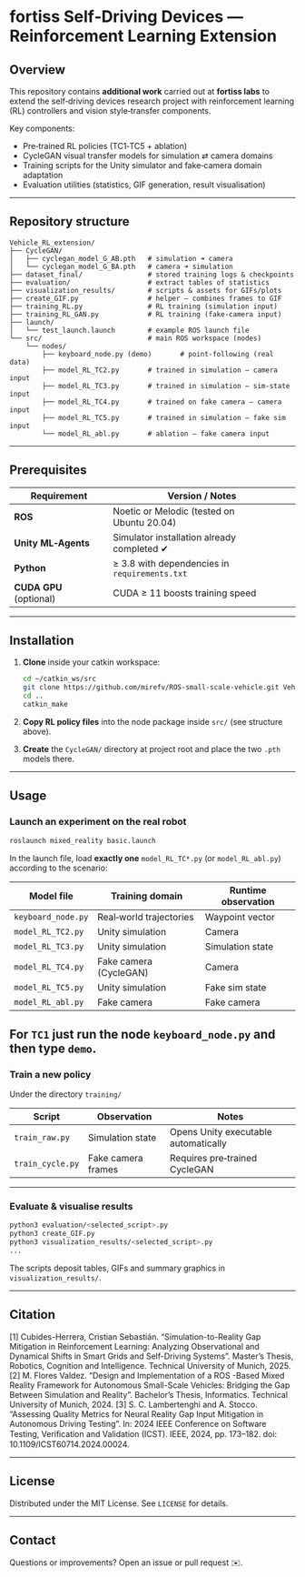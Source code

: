 # fortiss Self‑Driving Devices — Reinforcement Learning Extension

## Overview

This repository contains **additional work** carried out at **fortiss labs** to extend the self‑driving devices research project with reinforcement learning (RL) controllers and vision style‑transfer components.

Key components:

* Pre‑trained RL policies (TC1‑TC5 + ablation)
* CycleGAN visual transfer models for simulation ⇄ camera domains
* Training scripts for the Unity simulator and fake‑camera domain adaptation
* Evaluation utilities (statistics, GIF generation, result visualisation)

---

## Repository structure

```text
Vehicle_RL_extension/
├── CycleGAN/
│   ├── cyclegan_model_G_AB.pth   # simulation ➜ camera
│   └── cyclegan_model_G_BA.pth   # camera ➜ simulation
├── dataset_final/                # stored training logs & checkpoints
├── evaluation/                   # extract tables of statistics
├── visualization_results/        # scripts & assets for GIFs/plots
├── create_GIF.py                 # helper – combines frames to GIF
├── training_RL.py                # RL training (simulation input)
├── training_RL_GAN.py            # RL training (fake‑camera input)
├── launch/
│   └── test_launch.launch        # example ROS launch file
└── src/                          # main ROS workspace (nodes)
    └── nodes/
        ├── keyboard_node.py (demo)       # point‑following (real data)
        ├── model_RL_TC2.py       # trained in simulation – camera input
        ├── model_RL_TC3.py       # trained in simulation – sim‑state input
        ├── model_RL_TC4.py       # trained on fake camera – camera input
        ├── model_RL_TC5.py       # trained in simulation – fake sim input
        └── model_RL_abl.py       # ablation – fake camera input
```

---

## Prerequisites

| Requirement             | Version / Notes                               |
| ----------------------- | --------------------------------------------- |
| **ROS**                 | Noetic or Melodic (tested on Ubuntu 20.04)    |
| **Unity ML‑Agents**     | Simulator installation already completed ✔    |
| **Python**              | ≥ 3.8 with dependencies in `requirements.txt` |
| **CUDA GPU** (optional) | CUDA ≥ 11 boosts training speed               |

---

## Installation

1. **Clone** inside your catkin workspace:

   ```bash
   cd ~/catkin_ws/src
   git clone https://github.com/mirefv/ROS-small-scale-vehicle.git Vehicle_RL_extension
   cd ..
   catkin_make
   ```
2. **Copy RL policy files** into the node package inside `src/` (see structure above).
3. **Create** the `CycleGAN/` directory at project root and place the two `.pth` models there.

---

## Usage

### Launch an experiment on the real robot

```bash
roslaunch mixed_reality basic.launch
```

In the launch file, load **exactly one** `model_RL_TC*.py` (or `model_RL_abl.py`) according to the scenario:

| Model file        | Training domain         | Runtime observation |
| ----------------- | ----------------------- | ------------------- |
| `keyboard_node.py`  | Real‑world trajectories | Waypoint vector     |
| `model_RL_TC2.py` | Unity simulation        | Camera              |
| `model_RL_TC3.py` | Unity simulation        | Simulation state    |
| `model_RL_TC4.py` | Fake camera (CycleGAN)  | Camera              |
| `model_RL_TC5.py` | Unity simulation        | Fake sim state      |
| `model_RL_abl.py` | Fake camera             | Fake camera         |

For `TC1` just run the node `keyboard_node.py` and then type `demo`.
---

### Train a new policy

Under the directory `training/`

| Script               | Observation        | Notes                                |
| -------------------- | ------------------ | ------------------------------------ |
| `train_raw.py`     | Simulation state   | Opens Unity executable automatically |
| `train_cycle.py` | Fake camera frames | Requires pre‑trained CycleGAN        |

---

### Evaluate & visualise results

```bash
python3 evaluation/<selected_script>.py
python3 create_GIF.py 
python3 visualization_results/<selected_script>.py
...
```

The scripts deposit tables, GIFs and summary graphics in `visualization_results/`.

---

## Citation

[1] Cubides-Herrera, Cristian Sebastián. “Simulation-to-Reality Gap Mitigation in Reinforcement Learning: Analyzing Observational and Dynamical Shifts in Smart Grids and Self-Driving Systems”. Master’s Thesis, Robotics, Cognition and Intelligence. Technical University of Munich, 2025.
[2] M. Flores Valdez. “Design and Implementation of a ROS -Based Mixed Reality Framework for Autonomous Small-Scale Vehicles: Bridging the Gap Between Simulation and Reality”. Bachelor’s Thesis, Informatics. Technical University of Munich, 2024.
[3] S. C. Lambertenghi and A. Stocco. “Assessing Quality Metrics for Neural Reality Gap Input Mitigation in Autonomous Driving Testing”. In: 2024 IEEE Conference on Software Testing, Veriﬁcation and Validation (ICST). IEEE, 2024, pp. 173–182. doi: 10.1109/ICST60714.2024.00024.

---

## License

Distributed under the MIT License. See `LICENSE` for details.

---

## Contact

Questions or improvements? Open an issue or pull request ✉️.
